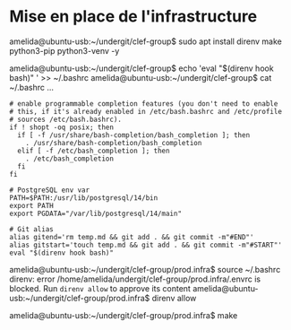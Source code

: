 # Mise en place de l'infrastructure

amelida@ubuntu-usb:~/undergit/clef-group$ sudo apt install direnv make python3-pip python3-venv -y

amelida@ubuntu-usb:~/undergit/clef-group$ echo 'eval "$(direnv hook bash)" ' >> ~/.bashrc 
amelida@ubuntu-usb:~/undergit/clef-group$ cat ~/.bashrc 
...
```
# enable programmable completion features (you don't need to enable
# this, if it's already enabled in /etc/bash.bashrc and /etc/profile
# sources /etc/bash.bashrc).
if ! shopt -oq posix; then
  if [ -f /usr/share/bash-completion/bash_completion ]; then
    . /usr/share/bash-completion/bash_completion
  elif [ -f /etc/bash_completion ]; then
    . /etc/bash_completion
  fi
fi

# PostgreSQL env var
PATH=$PATH:/usr/lib/postgresql/14/bin
export PATH
export PGDATA="/var/lib/postgresql/14/main"

# Git alias
alias gitend='rm temp.md && git add . && git commit -m"#END"'
alias gitstart='touch temp.md && git add . && git commit -m"#START"'
eval "$(direnv hook bash)" 
```
amelida@ubuntu-usb:~/undergit/clef-group/prod.infra$ source ~/.bashrc 
direnv: error /home/amelida/undergit/clef-group/prod.infra/.envrc is blocked. Run `direnv allow` to approve its content
amelida@ubuntu-usb:~/undergit/clef-group/prod.infra$ direnv allow

amelida@ubuntu-usb:~/undergit/clef-group/prod.infra$ make

